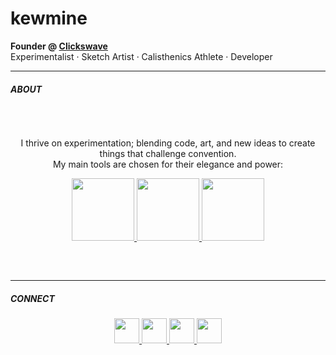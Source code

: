 # kewmine

**Founder @ [Clickswave](https://github.com/clickswave)**  
Experimentalist · Sketch Artist · Calisthenics Athlete · Developer

---

<h5>ABOUT</h5>

<div align="center" style="padding-top:32px; padding-bottom:32px;">
  <p>
    I thrive on experimentation; blending code, art, and new ideas to create things that challenge convention.<br>
    My main tools are chosen for their elegance and power:
  </p>
  <p>
    <a href="https://svelte.dev/">
      <img src="https://img.shields.io/badge/Svelte-FF3E00?style=for-the-badge&logo=svelte&logoColor=white" height="100">
    </a>
    <a href="https://www.rust-lang.org/">
      <img src="https://img.shields.io/badge/Rust-000000?style=for-the-badge&logo=rust&logoColor=white" height="100">
    </a>
    <a href="https://www.postgresql.org/">
      <img src="https://img.shields.io/badge/Postgres-336791?style=for-the-badge&logo=postgresql&logoColor=white" height="100">
    </a>
  </p>
</div>

---

<h5>CONNECT</h5>

<p align="center">
  <a href="https://www.instagram.com/kewmine">
    <img src="https://img.shields.io/badge/Instagram-E4405F?style=for-the-badge&logo=instagram&logoColor=white" height="40">
  </a>
  <a href="https://signal.me/#eu/OjU_Tq_ZRYY7oqDWEIwwE8J4t1CR4pyM4Z_M8FQv0LyyBPlGzH5EUYssmaIDUE7t">
    <img src="https://img.shields.io/badge/Signal-3A76F0?style=for-the-badge&logo=signal&logoColor=white" height="40">
  </a>
  <a href="https://steamcommunity.com/id/kewmi/">
    <img src="https://img.shields.io/badge/Steam-171A21?style=for-the-badge&logo=steam&logoColor=white" height="40">
  </a>
  <a href="https://www.reddit.com/user/magixer/">
    <img src="https://img.shields.io/badge/Reddit-FF4500?style=for-the-badge&logo=reddit&logoColor=white" height="40">
  </a>
</p>
